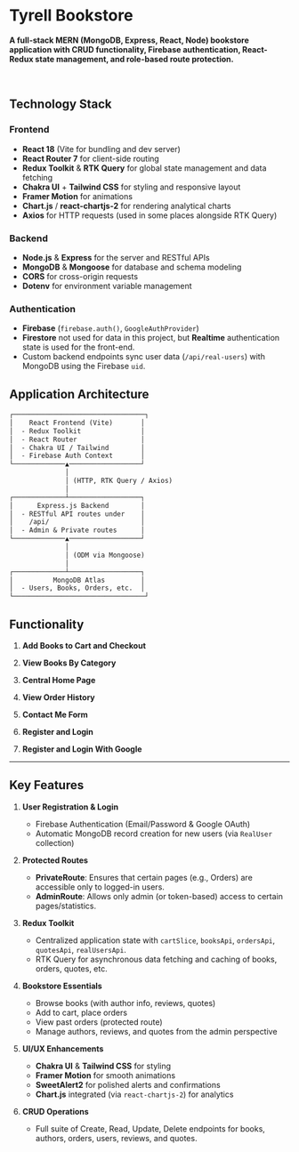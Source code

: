 # Tyrell Bookstore

**A full-stack MERN (MongoDB, Express, React, Node) bookstore application with CRUD functionality, Firebase authentication, React-Redux state management, and role-based route protection.**

<br/>

## Technology Stack

### Frontend
- **React 18** (Vite for bundling and dev server)  
- **React Router 7** for client-side routing  
- **Redux Toolkit** & **RTK Query** for global state management and data fetching  
- **Chakra UI** + **Tailwind CSS** for styling and responsive layout  
- **Framer Motion** for animations  
- **Chart.js** / **react-chartjs-2** for rendering analytical charts  
- **Axios** for HTTP requests (used in some places alongside RTK Query)

### Backend
- **Node.js** & **Express** for the server and RESTful APIs  
- **MongoDB** & **Mongoose** for database and schema modeling  
- **CORS** for cross-origin requests  
- **Dotenv** for environment variable management

### Authentication
- **Firebase** (`firebase.auth()`, `GoogleAuthProvider`)  
- **Firestore** not used for data in this project, but **Realtime** authentication state is used for the front-end.  
- Custom backend endpoints sync user data (`/api/real-users`) with MongoDB using the Firebase `uid`.


## Application Architecture

```txt
┌─────────────────────────────────┐
│    React Frontend (Vite)       │
│  - Redux Toolkit               │
│  - React Router                │
│  - Chakra UI / Tailwind        │
│  - Firebase Auth Context       │
└─────────────▲──────────────────┘
              │
              │ (HTTP, RTK Query / Axios)
              │
┌─────────────┴──────────────────┐
│      Express.js Backend        │
│  - RESTful API routes under    │
│    /api/                       │
│  - Admin & Private routes      │
└─────────────▲──────────────────┘
              │
              │ (ODM via Mongoose)
              │
┌─────────────┴──────────────────┐
│          MongoDB Atlas         │
│  - Users, Books, Orders, etc.  │
└─────────────────────────────────┘

```

## Functionality
1. **Add Books to Cart and Checkout**  

2. **View Books By Category**  

3. **Central Home Page**  
  
4. **View Order History**  

5. **Contact Me Form**  
   
6. **Register and Login**  
   
7. **Register and Login With Google**  
---


## Key Features
1. **User Registration & Login**  
   - Firebase Authentication (Email/Password & Google OAuth)  
   - Automatic MongoDB record creation for new users (via `RealUser` collection)

2. **Protected Routes**  
   - **PrivateRoute**: Ensures that certain pages (e.g., Orders) are accessible only to logged-in users.  
   - **AdminRoute**: Allows only admin (or token-based) access to certain pages/statistics.

3. **Redux Toolkit**  
   - Centralized application state with `cartSlice`, `booksApi`, `ordersApi`, `quotesApi`, `realUsersApi`.  
   - RTK Query for asynchronous data fetching and caching of books, orders, quotes, etc.

4. **Bookstore Essentials**  
   - Browse books (with author info, reviews, quotes)  
   - Add to cart, place orders  
   - View past orders (protected route)  
   - Manage authors, reviews, and quotes from the admin perspective

5. **UI/UX Enhancements**  
   - **Chakra UI** & **Tailwind CSS** for styling  
   - **Framer Motion** for smooth animations  
   - **SweetAlert2** for polished alerts and confirmations  
   - **Chart.js** integrated (via `react-chartjs-2`) for analytics

6. **CRUD Operations**  
   - Full suite of Create, Read, Update, Delete endpoints for books, authors, orders, users, reviews, and quotes.



